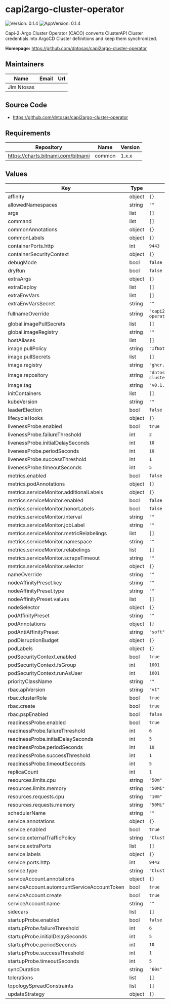 # capi2argo-cluster-operator

![Version: 0.1.4](https://img.shields.io/badge/Version-0.1.4-informational?style=flat-square) ![AppVersion: 0.1.4](https://img.shields.io/badge/AppVersion-0.1.4-informational?style=flat-square)

Capi-2-Argo Cluster Operator (CACO) converts ClusterAPI Cluster credentials into ArgoCD Cluster definitions and keep them synchronized.

**Homepage:** <https://github.com/dntosas/capi2argo-cluster-operator>

## Maintainers

| Name | Email | Url |
| ---- | ------ | --- |
| Jim Ntosas |  |  |

## Source Code

* <https://github.com/dntosas/capi2argo-cluster-operator>

## Requirements

| Repository | Name | Version |
|------------|------|---------|
| https://charts.bitnami.com/bitnami | common | 1.x.x |

## Values

| Key | Type | Default | Description |
|-----|------|---------|-------------|
| affinity | object | `{}` |  |
| allowedNamespaces | string | `""` |  |
| args | list | `[]` |  |
| command | list | `[]` |  |
| commonAnnotations | object | `{}` |  |
| commonLabels | object | `{}` |  |
| containerPorts.http | int | `9443` |  |
| containerSecurityContext | object | `{}` |  |
| debugMode | bool | `false` |  |
| dryRun | bool | `false` |  |
| extraArgs | object | `{}` |  |
| extraDeploy | list | `[]` |  |
| extraEnvVars | list | `[]` |  |
| extraEnvVarsSecret | string | `""` |  |
| fullnameOverride | string | `"capi2argo-operator"` |  |
| global.imagePullSecrets | list | `[]` |  |
| global.imageRegistry | string | `""` |  |
| hostAliases | list | `[]` |  |
| image.pullPolicy | string | `"IfNotPresent"` |  |
| image.pullSecrets | list | `[]` |  |
| image.registry | string | `"ghcr.io"` |  |
| image.repository | string | `"dntosas/capi2argo-cluster-operator"` |  |
| image.tag | string | `"v0.1.4"` |  |
| initContainers | list | `[]` |  |
| kubeVersion | string | `""` |  |
| leaderElection | bool | `false` |  |
| lifecycleHooks | object | `{}` |  |
| livenessProbe.enabled | bool | `true` |  |
| livenessProbe.failureThreshold | int | `2` |  |
| livenessProbe.initialDelaySeconds | int | `10` |  |
| livenessProbe.periodSeconds | int | `10` |  |
| livenessProbe.successThreshold | int | `1` |  |
| livenessProbe.timeoutSeconds | int | `5` |  |
| metrics.enabled | bool | `false` |  |
| metrics.podAnnotations | object | `{}` |  |
| metrics.serviceMonitor.additionalLabels | object | `{}` |  |
| metrics.serviceMonitor.enabled | bool | `false` |  |
| metrics.serviceMonitor.honorLabels | bool | `false` |  |
| metrics.serviceMonitor.interval | string | `""` |  |
| metrics.serviceMonitor.jobLabel | string | `""` |  |
| metrics.serviceMonitor.metricRelabelings | list | `[]` |  |
| metrics.serviceMonitor.namespace | string | `""` |  |
| metrics.serviceMonitor.relabelings | list | `[]` |  |
| metrics.serviceMonitor.scrapeTimeout | string | `""` |  |
| metrics.serviceMonitor.selector | object | `{}` |  |
| nameOverride | string | `""` |  |
| nodeAffinityPreset.key | string | `""` |  |
| nodeAffinityPreset.type | string | `""` |  |
| nodeAffinityPreset.values | list | `[]` |  |
| nodeSelector | object | `{}` |  |
| podAffinityPreset | string | `""` |  |
| podAnnotations | object | `{}` |  |
| podAntiAffinityPreset | string | `"soft"` |  |
| podDisruptionBudget | object | `{}` |  |
| podLabels | object | `{}` |  |
| podSecurityContext.enabled | bool | `true` |  |
| podSecurityContext.fsGroup | int | `1001` |  |
| podSecurityContext.runAsUser | int | `1001` |  |
| priorityClassName | string | `""` |  |
| rbac.apiVersion | string | `"v1"` |  |
| rbac.clusterRole | bool | `true` |  |
| rbac.create | bool | `true` |  |
| rbac.pspEnabled | bool | `false` |  |
| readinessProbe.enabled | bool | `true` |  |
| readinessProbe.failureThreshold | int | `6` |  |
| readinessProbe.initialDelaySeconds | int | `5` |  |
| readinessProbe.periodSeconds | int | `10` |  |
| readinessProbe.successThreshold | int | `1` |  |
| readinessProbe.timeoutSeconds | int | `5` |  |
| replicaCount | int | `1` |  |
| resources.limits.cpu | string | `"50m"` |  |
| resources.limits.memory | string | `"50Mi"` |  |
| resources.requests.cpu | string | `"10m"` |  |
| resources.requests.memory | string | `"50Mi"` |  |
| schedulerName | string | `""` |  |
| service.annotations | object | `{}` |  |
| service.enabled | bool | `true` |  |
| service.externalTrafficPolicy | string | `"Cluster"` |  |
| service.extraPorts | list | `[]` |  |
| service.labels | object | `{}` |  |
| service.ports.http | int | `9443` |  |
| service.type | string | `"ClusterIP"` |  |
| serviceAccount.annotations | object | `{}` |  |
| serviceAccount.automountServiceAccountToken | bool | `true` |  |
| serviceAccount.create | bool | `true` |  |
| serviceAccount.name | string | `""` |  |
| sidecars | list | `[]` |  |
| startupProbe.enabled | bool | `false` |  |
| startupProbe.failureThreshold | int | `6` |  |
| startupProbe.initialDelaySeconds | int | `5` |  |
| startupProbe.periodSeconds | int | `10` |  |
| startupProbe.successThreshold | int | `1` |  |
| startupProbe.timeoutSeconds | int | `5` |  |
| syncDuration | string | `"60s"` |  |
| tolerations | list | `[]` |  |
| topologySpreadConstraints | list | `[]` |  |
| updateStrategy | object | `{}` |  |

